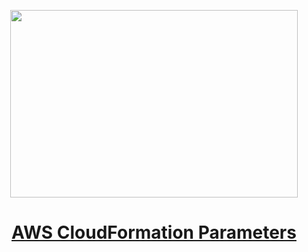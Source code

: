 
<p align="center">
  <img width="460" height="300" src="https://miro.medium.com/v2/resize:fit:640/format:webp/1*IcHrnM33lNWWKMYb1_rzUw.jpeg">
</p>

<h1 align="center"><a href="https://medium.com/p/a958ff270ebf">AWS CloudFormation Parameters
</a></h1>
